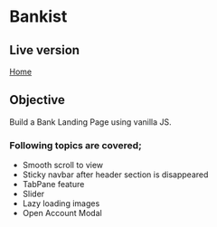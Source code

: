 # Bankist

## Live version

[Home](https://bankist-landing-app.netlify.app/)


## Objective

Build a Bank Landing Page using vanilla JS.

### Following topics are covered;

- Smooth scroll to view
- Sticky navbar after header section is disappeared
- TabPane feature
- Slider
- Lazy loading images
- Open Account Modal
